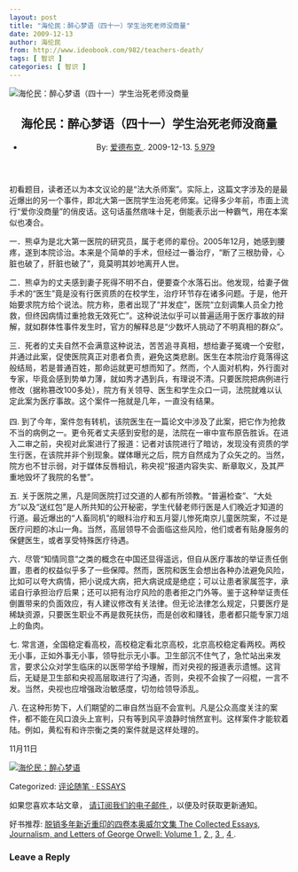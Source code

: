 ```yaml
---
layout: post
title: "海伦民：醉心梦语（四十一）学生治死老师没商量"
date: 2009-12-13
author: 海伦民
from: http://www.ideobook.com/982/teachers-death/
tags: [ 智识 ]
categories: [ 智识 ]
---
```


<article class="post-entry clearfix post-982 post type-post status-publish format-standard has-post-thumbnail hentry category-essays">
 <div class="post-entry-thumbnail">
  <img alt="海伦民：醉心梦语（四十一）学生治死老师没商量" src="http://www.ideobook.com/img/1189.jpg"/>
 </div>
 <!-- /blog-entry-thumbnail -->
 <div class="post-entry-text clearfix">
  <header>
   <h1>
    海伦民：醉心梦语（四十一）学生治死老师没商量
   </h1>
   <ul class="post-entry-meta">
    <li>
     By:
     <a href="http://www.ideobook.com/about-ideobook/" title="查看 爱德布克 的作者主页">
      爱德布克
     </a>
     . 2009-12-13.
     <a href="http://www.ideobook.com/372/post-views-count/" title="统计说明">
      5,979
     </a>
    </li>
   </ul>
  </header>
  <div class="post-entry-content">
   <p>
    初看题目，读者还以为本文议论的是“法大杀师案”。实际上，这篇文字涉及的是最近爆出的另一个事件，即北大第一医院学生治死老师案。记得多少年前，市面上流行“爱你没商量”的俏皮话。这句话虽然痞味十足，倒能表示出一种霸气，用在本案似也凑合。
   </p>
   <p>
    一．熊卓为是北大第一医院的研究员，属于老师的辈份。2005年12月，她感到腰疼，遂到本院诊治。本来是个简单的手术，但经过一番治疗，“断了三根肋骨，心脏也破了，肝脏也破了”，竟莫明其妙地离开人世。
   </p>
   <p>
    二．熊卓为的丈夫感到妻子死得不明不白，便要查个水落石出。他发现，给妻子做手术的“医生”竟是没有行医资质的在校学生，治疗环节存在诸多问题。于是，他开始要求院方给个说法。院方称，患者出现了“并发症”，医院“立刻调集人员全力抢救，但终因病情过重抢救无效死亡”。这种说法似乎可以普遍适用于医疗事故的辩解，就如群体性事件发生时，官方的解释总是“少数坏人挑动了不明真相的群众”。
   </p>
   <p>
    三．死者的丈夫自然不会满意这种说法，苦苦追寻真相，想给妻子冤魂一个安慰，并通过此案，促使医院真正对患者负责，避免这类悲剧。医生在本院治疗竟落得这般结局，若是普通百姓，那命运就更可想而知了。然而，个人面对机构，外行面对专家，毕竟会感到势单力薄，就如秀才遇到兵，有理说不清。只要医院把病例进行修改（据称篡改100多处），院方有关领导、医生和学生众口一词，法院就难以认定此案为医疗事故。这个案件一拖就是几年，一直没有结果。
    <br/>
    <span id="more-982">
    </span>
    <br/>
    四. 到了今年，案件忽有转机，该院医生在一篇论文中涉及了此案，把它作为抢救不当的病例之一。更令死者丈夫感到安慰的是，法院在一审中宣布原告胜诉。在进入二审之前，央视对此案进行了报道：记者对该院进行了暗访，发现没有资质的学生行医，在该院并非个别现象。媒体曝光之后，院方自然成为了众矢之的。当然，院方也不甘示弱，对于媒体反唇相讥，称央视“报道内容失实、断章取义，及其严重地毁坏了我院的名誉”。
   </p>
   <p>
    五. 关于医院之黑，凡是同医院打过交道的人都有所领教。“普遍检查”、“大处方”以及“送红包”是人所共知的公开秘密，学生代替老师行医是人们晚近才知道的行道。最近爆出的“人畜同机”的眼科治疗和五月婴儿惨死南京儿童医院案，不过是医疗问题的冰山一角。当然，高层领导不会面临这些风险，他们或者有贴身服务的保健医生，或者享受特殊医疗待遇。
   </p>
   <p>
    六．尽管“知情同意”之类的概念在中国还显得遥远，但自从医疗事故的举证责任倒置，患者的权益似乎多了一些保障。然而，医院和医生会想出各种办法避免风险，比如可以夸大病情，把小说成大病，把大病说成是绝症；可以让患者家属签字，承诺自行承担治疗后果；还可以把有治疗风险的患者拒之门外等。鉴于这种举证责任倒置带来的负面效应，有人建议修改有关法律。但无论法律怎么规定，只要医疗是稀缺资源，只要医生职业不再是救死扶伤，而是创收和赚钱，患者都只能专家刀俎上的鱼肉。
   </p>
   <p>
    七. 常言道，全国稳定看高校，高校稳定看北京高校，北京高校稳定看两校。两校无小事，正如外事无小事，领导批示无小事。卫生部沉不住气了，急忙站出来发言，要求公众对学生临床的以医带学给予理解，而对央视的报道表示遗憾。这背后，无疑是卫生部和央视高层取进行了沟通，否则，央视不会挨了一闷棍，一言不发。当然，央视也应增强政治敏感度，切勿给领导添乱。
   </p>
   <p>
    八. 在这种形势下，人们期望的二审自然当庭不会宣判。凡是公众高度关注的案件，都不能在风口浪头上宣判，只有等到风平浪静时悄然宣判。这样案件才能软着陆。例如，黄松有和许宗衡之类的案件就是这样处理的。
   </p>
   <p>
    11月11日
   </p>
   <p>
    <a href="/891/zuixinmengyu-by-hailunmin/">
     <img alt="海伦民：醉心梦语" src="/img/zuixinmengyu.gif"/>
    </a>
   </p>
  </div>
  <!-- /post-entry-content -->
  <footer class="post-entry-footer">
   <p>
    Categorized:
    <a href="http://www.ideobook.com/category/essays/" rel="category tag">
     评论随笔 · ESSAYS
    </a>
   </p>
  </footer>
  <!-- /post-entry-footer -->
  <footer class="post-entry-footer">
   <p>
    如果您喜欢本站文章，
    <a href="http://www.ideobook.com/subscription/">
     请订阅我们的电子邮件
    </a>
    ，以便及时获取更新通知。
   </p>
   <p>
    好书推荐:
    <a href="https://amzn.to/2BLHdBY">
     脱销多年新近重印的四卷本奥威尔文集 The Collected Essays, Journalism, and Letters of George Orwell: Volume 1
    </a>
    ,
    <a href="https://amzn.to/32VpT9o">
     2
    </a>
    ,
    <a href="https://amzn.to/2pk1FHp">
     3
    </a>
    ,
    <a href="https://amzn.to/32WV0RW">
     4
    </a>
    .
   </p>
  </footer>
  <div class="boxframe" id="commentsbox">
   <div class="comments-area clearfix" id="comments">
    <div class="comment-respond" id="respond">
     <h3 class="comment-reply-title" id="reply-title">
      Leave a Reply
      <small>
       <a href="/982/teachers-death/#respond" id="cancel-comment-reply-link" rel="nofollow" style="display:none;">
        <span class="wpex-icon-remove-sign">
        </span>
       </a>
      </small>
     </h3>
    </div>
    <!-- #respond -->
   </div>
   <!-- /comments -->
  </div>
  <!-- /commentsbox -->
 </div>
 <!-- /post-entry-text -->
</article>

